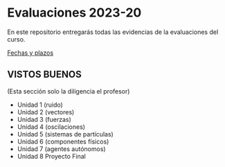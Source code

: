 # Evaluaciones 2023-20

En este repositorio entregarás todas las evidencias de la evaluaciones del curso.

[Fechas y plazos](https://simulacioninteractivos.readthedocs.io/es/latest/_intro/intro.html)

## VISTOS BUENOS 
(Esta sección solo la diligencia el profesor)


* Unidad 1 (ruido)
* Unidad 2 (vectores)
* Unidad 3 (fuerzas)
* Unidad 4 (oscilaciones)
* Unidad 5 (sistemas de partículas)
* Unidad 6 (componentes físicos)
* Unidad 7 (agentes autónomos)
* Unidad 8 Proyecto Final

